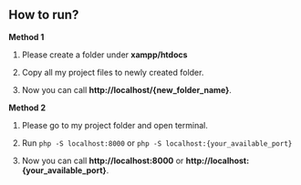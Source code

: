 ## How to run?

**Method 1**

1. Please create a folder under **xampp/htdocs**

2. Copy all my project files to newly created folder.

3. Now you can call **http://localhost/{new_folder_name}**.

**Method 2**

1. Please go to my project folder and open terminal.

2. Run `php -S localhost:8000` or `php -S localhost:{your_available_port}`

3. Now you can call **http://localhost:8000** or **http://localhost:{your_available_port}**.